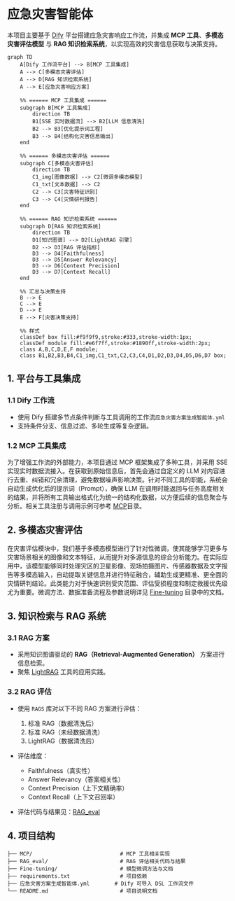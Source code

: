 # 应急灾害智能体

本项目主要基于 [Dify](https://github.com/langgenius/dify) 平台搭建应急灾害响应工作流，并集成 **MCP 工具**、**多模态灾害评估模型** 与 **RAG 知识检索系统**，以实现高效的灾害信息获取与决策支持。

```mermaid
graph TD
    A[Dify 工作流平台] --> B[MCP 工具集成]
    A --> C[多模态灾害评估]
    A --> D[RAG 知识检索系统]
    A --> E[应急灾害响应方案]

    %% ====== MCP 工具集成 ======
    subgraph B[MCP 工具集成]
        direction TB
        B1[SSE 实时数据流] --> B2[LLM 信息清洗]
        B2 --> B3[优化提示词工程]
        B3 --> B4[结构化灾害信息输出]
    end

    %% ====== 多模态灾害评估 ======
    subgraph C[多模态灾害评估]
        direction TB
        C1_img[图像数据] --> C2[微调多模态模型]
        C1_txt[文本数据] --> C2
        C2 --> C3[灾害特征识别]
        C3 --> C4[灾情研判报告]
    end

    %% ====== RAG 知识检索系统 ======
    subgraph D[RAG 知识检索系统]
        direction TB
        D1[知识图谱] --> D2[LightRAG 引擎]
        D2 --> D3[RAG 评估指标]
        D3 --> D4[Faithfulness]
        D3 --> D5[Answer Relevancy]
        D3 --> D6[Context Precision]
        D3 --> D7[Context Recall]
    end

    %% 汇总与决策支持
    B --> E
    C --> E
    D --> E
    E --> F[灾害决策支持]

    %% 样式
    classDef box fill:#f9f9f9,stroke:#333,stroke-width:1px;
    classDef module fill:#e6f7ff,stroke:#1890ff,stroke-width:2px;
    class A,B,C,D,E,F module;
    class B1,B2,B3,B4,C1_img,C1_txt,C2,C3,C4,D1,D2,D3,D4,D5,D6,D7 box;
```

## 1. 平台与工具集成

### 1.1 Dify 工作流
- 使用 Dify 搭建多节点条件判断与工具调用的工作流`应急灾害方案生成智能体.yml`
- 支持条件分支、信息过滤、多轮生成等复杂逻辑。

### 1.2 MCP 工具集成

为了增强工作流的外部能力，本项目通过 MCP 框架集成了多种工具，并采用 SSE实现实时数据流接入。在获取到原始信息后，首先会通过自定义的 LLM 对内容进行去重、纠错和冗余清理，避免数据噪声影响决策。针对不同工具的职能，系统会自动生成优化后的提示词（Prompt），确保 LLM 在调用时能返回与任务高度相关的结果，并将所有工具输出格式化为统一的结构化数据，以方便后续的信息聚合与分析。相关工具注册与调用示例可参考 [MCP](./MCP)目录。

## 2. 多模态灾害评估

在灾害评估模块中，我们基于多模态模型进行了针对性微调，使其能够学习更多与灾害场景相关的图像和文本特征，从而提升对多源信息的综合分析能力。在实际应用中，该模型能够同时处理灾区的卫星影像、现场拍摄图片、传感器数据及文字报告等多模态输入，自动提取关键信息并进行特征融合，辅助生成更精准、更全面的灾情研判结论。此类能力对于快速识别受灾范围、评估受损程度和制定救援优先级尤为重要。微调方法、数据准备流程及参数说明详见 [Fine-tuning](./Fine-tuning) 目录中的文档。

## 3. 知识检索与 RAG 系统

### 3.1 RAG 方案
- 采用知识图谱驱动的 **RAG（Retrieval-Augmented Generation）** 方案进行信息检索。
- 聚焦 [LightRAG](https://github.com/HKUDS/LightRAG) 工具的应用实践。

### 3.2 RAG 评估
- 使用 `RAGS` 库对以下不同 RAG 方案进行评估：
  1. 标准 RAG（数据清洗后）
  2. 标准 RAG（未经数据清洗）
  3. LightRAG（数据清洗后）
- 评估维度：
  - Faithfulness（真实性）
  - Answer Relevancy（答案相关性）
  - Context Precision（上下文精确率）
  - Context Recall（上下文召回率）

- 评估代码与结果见：[RAG_eval](./RAG_eval)

## 4. 项目结构

```
├── MCP/                            # MCP 工具相关实现
├── RAG_eval/                       # RAG 评估相关代码与结果
├── Fine-tuning/                    # 模型微调方法与文档
├── requirements.txt                # 项目依赖
├── 应急灾害方案生成智能体.yml        # Dify 可导入 DSL 工作流文件
└── README.md                       # 项目说明文档
```